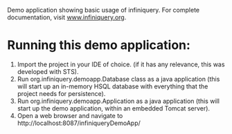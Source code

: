Demo application showing basic usage of infiniquery.
For complete documentation, visit www.infiniquery.org.

# Running this demo application:

1. Import the project in your IDE of choice. (if it has any relevance, this was developed with STS).
2. Run org.infiniquery.demoapp.Database class as a java application (this will start up an in-memory HSQL database with everything that the project needs for persistence).
3. Run org.infiniquery.demoapp.Application as a java application (this will start up the demo application, within an embedded Tomcat server).
4. Open a web browser and navigate to http://localhost:8087/infiniqueryDemoApp/

